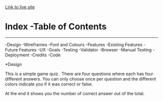 [Link to live site](https://charly1357.github.io/quizsimple)
# Index -Table of Contents
***
 -Design
    -Wireframes
    -Font and Colours
-Features
    -Existing Features
    -Future Features
-UX
   -Goals
-Testing
   -Validator
   -Browser
   -Manual Testing
-Deployment
-Credits
   -Code
  
  *Design
  
  This is a simple game quiz .
  There are four questions where each has four different answers.
  You can only choose once per question and the different colors indicate you if it was correct or false.
  
  At the end it shows you the number of correct answer out of the total.
